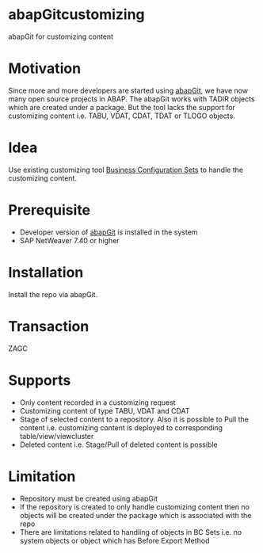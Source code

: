 # abapGitcustomizing
abapGit for customizing content

# Motivation
Since more and more developers are started using [abapGit](https://docs.abapgit.org/), we have now many open source projects in ABAP. The abapGit works with TADIR objects which are created under a package. But the tool lacks the support for customizing content i.e. TABU, VDAT, CDAT, TDAT or TLOGO objects.

# Idea
Use existing customizing tool [Business Configuration Sets](https://help.sap.com/viewer/521cd184dd2f491a9a4179edb66951c3/7.52.6/en-US/4da559a1327f212de10000000a42189e.html) to handle the customizing content.

# Prerequisite
- Developer version of [abapGit](https://docs.abapgit.org/guide-install.html#install-developer-version) is installed in the system
- SAP NetWeaver 7.40 or higher

# Installation
Install the repo via abapGit.

# Transaction
ZAGC

# Supports
- Only content recorded in a customizing request
- Customizing content of type TABU, VDAT and CDAT
- Stage of selected content to a repository. Also it is possible to Pull the content i.e. customizing content is deployed to corresponding table/view/viewcluster
- Deleted content i.e. Stage/Pull of deleted content is possible

# Limitation
- Repository must be created using abapGit
- If the repository is created to only handle customizing content then no objects will be created under the package which is associated with the repo
- There are limitations related to handling of objects in BC Sets i.e. no system objects or object which has Before Export Method
